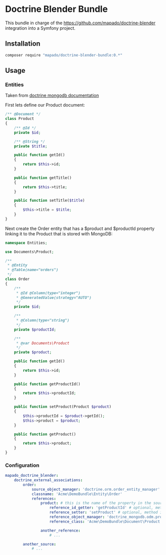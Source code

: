 Doctrine Blender Bundle
=======================

This bundle in charge of the https://github.com/mapado/doctrine-blender integration into a Symfony project.

## Installation
```sh
composer require "mapado/doctrine-blender-bundle:0.*"
```

## Usage

### Entities
Taken from [doctrine mongodb documentation](http://doctrine-mongodb-odm.readthedocs.org/en/latest/cookbook/blending-orm-and-mongodb-odm.html#define-entity)

First lets define our Product document:
```php
/** @Document */
class Product
{
    /** @Id */
    private $id;

    /** @String */
    private $title;

    public function getId()
    {
        return $this->id;
    }

    public function getTitle()
    {
        return $this->title;
    }

    public function setTitle($title)
    {
        $this->title = $title;
    }
}
```

Next create the Order entity that has a $product and $productId property linking it to the Product that is stored with MongoDB:
```php
namespace Entities;

use Documents\Product;

/**
 * @Entity
 * @Table(name="orders")
 */
class Order
{
    /**
     * @Id @Column(type="integer")
     * @GeneratedValue(strategy="AUTO")
     */
    private $id;

    /**
     * @Column(type="string")
     */
    private $productId;

    /**
     * @var Documents\Product
     */
    private $product;

    public function getId()
    {
        return $this->id;
    }

    public function getProductId()
    {
        return $this->productId;
    }

    public function setProduct(Product $product)
    {
        $this->productId = $product->getId();
        $this->product = $product;
    }

    public function getProduct()
    {
        return $this->product;
    }
}
```

### Configuration
```yaml
mapado_doctrine_blender:
    doctrine_external_associations:
        order:
            source_object_manager: 'doctrine.orm.order_entity_manager'
            classname: 'Acme\DemoBundle\Entity\Order'
            references:
                product: # this is the name of the property in the source entity
                    reference_id_getter: 'getProductId' # optional, method in the source entity fetching the ref.id
                    reference_setter: 'setProduct' # optional, method in the source entity to set the reference
                    reference_object_manager: 'doctrine_mongodb.odm.product_document_manager'
                    reference_class: 'Acme\DemoBundle\Document\Product'

                another_reference:
                    # ...

        another_source:
            # ...
```
